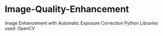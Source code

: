 # Image-Quality-Enhancement
Image Enhancement with Automatic Exposure Correction
Python Libraries used:
OpenCV